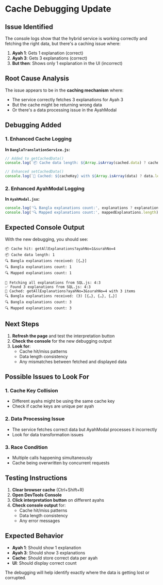 # Cache Debugging Update

## Issue Identified

The console logs show that the hybrid service is working correctly and fetching the right data, but there's a caching issue where:

1. **Ayah 1**: Gets 1 explanation (correct)
2. **Ayah 3**: Gets 3 explanations (correct) 
3. **But then**: Shows only 1 explanation in the UI (incorrect)

## Root Cause Analysis

The issue appears to be in the **caching mechanism** where:
- The service correctly fetches 3 explanations for Ayah 3
- But the cache might be returning wrong data
- Or there's a data processing issue in the AyahModal

## Debugging Added

### 1. **Enhanced Cache Logging**

**In `BanglaTranslationService.js`:**
```javascript
// Added to getCachedData()
console.log(`📦 Cache data length: ${Array.isArray(cached.data) ? cached.data.length : 'not array'}`);

// Enhanced setCachedData()
console.log(`💾 Cached: ${cacheKey} with ${Array.isArray(data) ? data.length : 'not array'} items`);
```

### 2. **Enhanced AyahModal Logging**

**In `AyahModal.jsx`:**
```javascript
console.log('🔍 Bangla explanations count:', explanations ? explanations.length : 0);
console.log('🔍 Mapped explanations count:', mappedExplanations.length);
```

## Expected Console Output

With the new debugging, you should see:

```
📦 Cache hit: getAllExplanations?ayahNo=1&surahNo=4
📦 Cache data length: 1
🔍 Bangla explanations received: [{…}]
🔍 Bangla explanations count: 1
🔍 Mapped explanations count: 1

💾 Fetching all explanations from SQL.js: 4:3
✅ Found 3 explanations from SQL.js: 4:3
💾 Cached: getAllExplanations?ayahNo=3&surahNo=4 with 3 items
🔍 Bangla explanations received: (3) [{…}, {…}, {…}]
🔍 Bangla explanations count: 3
🔍 Mapped explanations count: 3
```

## Next Steps

1. **Refresh the page** and test the interpretation button
2. **Check the console** for the new debugging output
3. **Look for**:
   - Cache hit/miss patterns
   - Data length consistency
   - Any mismatches between fetched and displayed data

## Possible Issues to Look For

### 1. **Cache Key Collision**
- Different ayahs might be using the same cache key
- Check if cache keys are unique per ayah

### 2. **Data Processing Issue**
- The service fetches correct data but AyahModal processes it incorrectly
- Look for data transformation issues

### 3. **Race Condition**
- Multiple calls happening simultaneously
- Cache being overwritten by concurrent requests

## Testing Instructions

1. **Clear browser cache** (Ctrl+Shift+R)
2. **Open DevTools Console**
3. **Click interpretation button** on different ayahs
4. **Check console output** for:
   - Cache hit/miss patterns
   - Data length consistency
   - Any error messages

## Expected Behavior

- **Ayah 1**: Should show 1 explanation
- **Ayah 3**: Should show 3 explanations
- **Cache**: Should store correct data per ayah
- **UI**: Should display correct count

The debugging will help identify exactly where the data is getting lost or corrupted.
